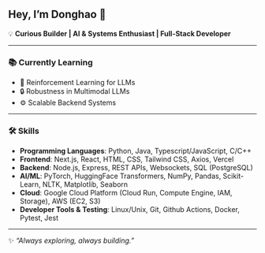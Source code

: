 ## Hey, I’m Donghao 👋

💡 **Curious Builder | AI & Systems Enthusiast | Full-Stack Developer**

---

### 📚 Currently Learning  
- 🤖 Reinforcement Learning for LLMs  
- 🔒 Robustness in Multimodal LLMs
- ⚙️ Scalable Backend Systems  

---

### 🛠️ Skills
- **Programming Languages**: Python, Java, Typescript/JavaScript, C/C++
- **Frontend**: Next.js, React, HTML, CSS, Tailwind CSS, Axios, Vercel
- **Backend**: Node.js, Express, REST APIs, Websockets, SQL (PostgreSQL)
- **AI/ML**: PyTorch, HuggingFace Transformers, NumPy, Pandas, Scikit-Learn, NLTK, Matplotlib, Seaborn
- **Cloud**: Google Cloud Platform (Cloud Run, Compute Engine, IAM, Storage), AWS (EC2, S3)
- **Developer Tools & Testing**: Linux/Unix, Git, Github Actions, Docker, Pytest, Jest

---

✨ *“Always exploring, always building.”*
